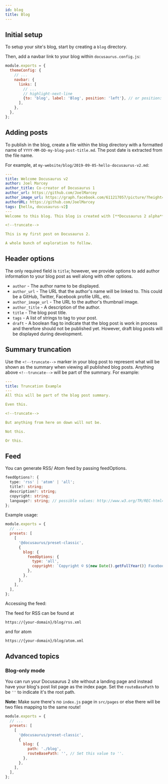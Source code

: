 ```yaml
---
id: blog
title: Blog
---
```


## Initial setup

To setup your site's blog, start by creating a `blog` directory.

Then, add a navbar link to your blog within `docusaurus.config.js`:

```js title="docusaurus.config.js"
module.exports = {
  themeConfig: {
    // ...
    navbar: {
      links: [
        // ...
        // highlight-next-line
        {to: 'blog', label: 'Blog', position: 'left'}, // or position: 'right'
      ],
    },
  },
};
```

## Adding posts

To publish in the blog, create a file within the blog directory with a formatted name of `YYYY-MM-DD-my-blog-post-title.md`. The post date is extracted from the file name.

For example, at `my-website/blog/2019-09-05-hello-docusaurus-v2.md`:

```yml
---
title: Welcome Docusaurus v2
author: Joel Marcey
author_title: Co-creator of Docusaurus 1
author_url: https://github.com/JoelMarcey
author_image_url: https://graph.facebook.com/611217057/picture/?height=200&width=200
authorURL: https://github.com/JoelMarcey
tags: [hello, docusaurus-v2]
---
Welcome to this blog. This blog is created with [**Docusaurus 2 alpha**](https://v2.docusaurus.io/).

<!--truncate-->

This is my first post on Docusaurus 2.

A whole bunch of exploration to follow.
```

## Header options

The only required field is `title`; however, we provide options to add author information to your blog post as well along with other options.

- `author` - The author name to be displayed.
- `author_url` - The URL that the author's name will be linked to. This could be a GitHub, Twitter, Facebook profile URL, etc.
- `author_image_url` - The URL to the author's thumbnail image.
- `author_title` - A description of the author.
- `title` - The blog post title.
- `tags` - A list of strings to tag to your post.
- `draft` - A boolean flag to indicate that the blog post is work in process and therefore should not be published yet. However, draft blog posts will be displayed during development.

## Summary truncation

Use the `<!--truncate-->` marker in your blog post to represent what will be shown as the summary when viewing all published blog posts. Anything above `<!--truncate-->` will be part of the summary. For example:

```yml
---
title: Truncation Example
---
All this will be part of the blog post summary.

Even this.

<!--truncate-->

But anything from here on down will not be.

Not this.

Or this.
```

## Feed

You can generate RSS/ Atom feed by passing feedOptions.

```ts
feedOptions?: {
  type: 'rss' | 'atom' | 'all';
  title?: string;
  description?: string;
  copyright: string;
  language?: string; // possible values: http://www.w3.org/TR/REC-html40/struct/dirlang.html#langcodes
};
```

Example usage:

```js {8-11} title="docusaurus.config.js"
module.exports = {
  // ...
  presets: [
    [
      '@docusaurus/preset-classic',
      {
        blog: {
          feedOptions: {
            type: 'all',
            copyright: `Copyright © ${new Date().getFullYear()} Facebook, Inc.`,
          },
        },
      },
    ],
  ],
};
```

Accessing the feed:

The feed for RSS can be found at

```text
https://{your-domain}/blog/rss.xml
```

and for atom

```text
https://{your-domain}/blog/atom.xml
```

## Advanced topics

### Blog-only mode

You can run your Docusaurus 2 site without a landing page and instead have your blog's post list page as the index page. Set the `routeBasePath` to be `''` to indicate it's the root path.

**Note:** Make sure there's no `index.js` page in `src/pages` or else there will be two files mapping to the same route!

```js {9} title="docusaurus.config.js"
module.exports = {
  // ...
  presets: [
    [
      '@docusaurus/preset-classic',
      {
        blog: {
          path: './blog',
          routeBasePath: '', // Set this value to ''.
        },
      },
    ],
  ],
};
```

<!--

Adding a blog using the blog plugin.

References
---
- [source code](/packages/docusaurus-plugin-content-blog/src/index.js)
- [v1 doc](https://docusaurus.io/docs/en/next/adding-blog)

-->
